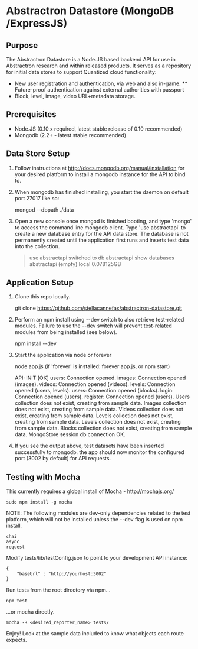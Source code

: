 # Abstractron Datastore (MongoDB /ExpressJS)

## Purpose

The Abstractron Datastore is a Node.JS based backend API for use in Abstractron research and within released products. It serves as a repository for initial data stores to support Quantized cloud functionality:

* New user registration and authentication, via web and also in-game.
** Future-proof authentication against external authorities with passport
* Block, level, image, video URL+metadata storage.

## Prerequisites
* Node.JS (0.10.x required, latest stable release of 0.10 recommended)
* Mongodb (2.2+ - latest stable recommended)

## Data Store Setup

1) Follow instructions at http://docs.mongodb.org/manual/installation for your desired platform to install a mongodb instance for the API to bind to.

2) When mongodb has finished installing, you start the daemon on default port 27017 like so:

    mongod --dbpath ./data
    
3) Open a new console once mongod is finished booting, and type 'mongo' to access the command line mongodb client. Type 'use abstractapi' to create a new database entry for the API data store. The database is not permanently created until the application first runs and inserts test data into the collection.

    > use abstractapi
    switched to db abstractapi
    > show databases
    abstractapi (empty)
    local   0.078125GB

## Application Setup

1) Clone this repo locally.

    git clone https://github.com/stellacannefax/abstractron-datastore.git 
    
2) Perform an npm install using --dev switch to also retrieve test-related modules. Failure to use the --dev switch will prevent test-related modules from being installed (see below).

    npm install --dev
    
3) Start the application via node or forever

    node app.js  (if 'forever' is installed: forever app.js, or npm start)
    
    API: INIT [OK]
    users: Connection opened.
    images: Connection opened (images).
    videos: Connection opened (videos).
    levels: Connection opened (users, levels).
    users: Connection opened (blocks).
    login: Connection opened (users).
    register: Connection opened (users).
    Users collection does not exist, creating from sample data.
    Images collection does not exist, creating from sample data.
    Videos collection does not exist, creating from sample data.
    Levels collection does not exist, creating from sample data.
    Levels collection does not exist, creating from sample data.
    Blocks collection does not exist, creating from sample data.
    MongoStore session db connection OK.
    
4) If you see the output above, test datasets have been inserted successfully to mongodb. the app should now monitor the configured port (3002 by default) for API requests.
    
## Testing with Mocha

This currently requires a global install of Mocha - http://mochajs.org/

	sudo npm install -g mocha


NOTE: The following modules are dev-only dependencies related to the test platform, which will not be installed unless the --dev flag is used on npm install.
	
    chai
    async
    request
    
Modify tests/lib/testConfig.json to point to your development API instance:

    {
        "baseUrl" : "http://yourhost:3002"
    }

Run tests from the root directory via npm...

    npm test
    
...or mocha directly.

    mocha -R <desired_reporter_name> tests/


Enjoy!  Look at the sample data included to know what objects each route expects.
